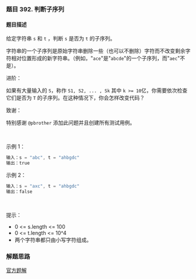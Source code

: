 ### 题目 392. 判断子序列
#### 题目描述
给定字符串 `s` 和 `t` ，判断 `s` 是否为 `t` 的子序列。

字符串的一个子序列是原始字符串删除一些（也可以不删除）字符而不改变剩余字符相对位置形成的新字符串。（例如，"`ace`"是"`abcde`"的一个子序列，而"`aec`"不是）。

进阶：

如果有大量输入的 `S`，称作 `S1, S2, ... , Sk` 其中 `k >= 10`亿，你需要依次检查它们是否为 `T` 的子序列。在这种情况下，你会怎样改变代码？

致谢：

特别感谢 `@pbrother` 添加此问题并且创建所有测试用例。

 

示例 1：

```js
输入：s = "abc", t = "ahbgdc"
输出：true
```
示例 2：

```js
输入：s = "axc", t = "ahbgdc"
输出：false
```
 

提示：

- 0 <= s.length <= 100
- 0 <= t.length <= 10^4
- 两个字符串都只由小写字符组成。
### 解题思路
[官方题解](https://leetcode-cn.com/problems/is-subsequence/solution/pan-duan-zi-xu-lie-by-leetcode-solution/)
